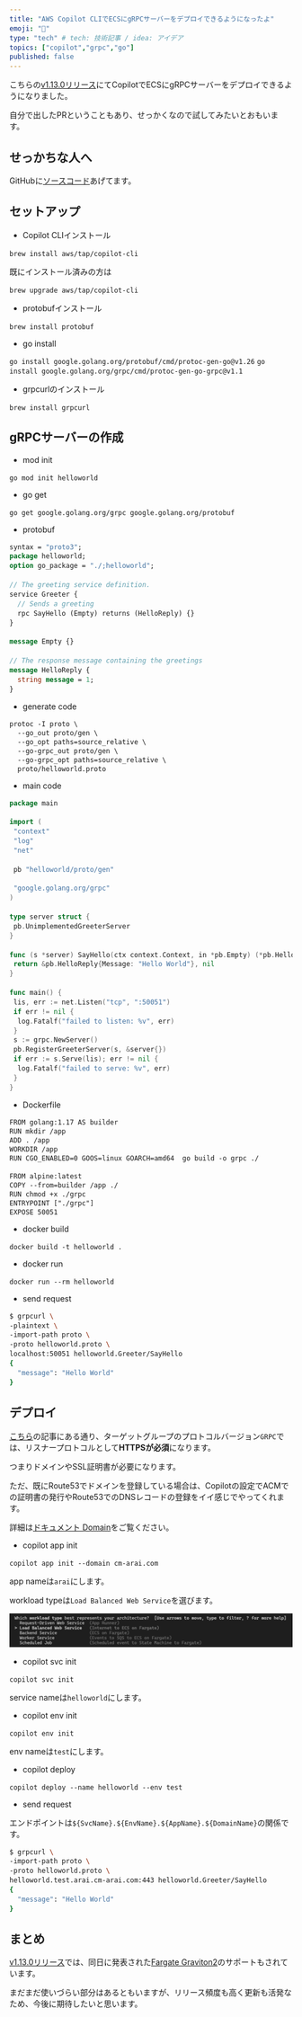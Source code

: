 ```yaml
---
title: "AWS Copilot CLIでECSにgRPCサーバーをデプロイできるようになったよ"
emoji: "🐫"
type: "tech" # tech: 技術記事 / idea: アイデア
topics: ["copilot","grpc","go"]
published: false
---
```


こちらの[v1.13.0リリース](https://github.com/aws/copilot-cli/releases)にてCopilotでECSにgRPCサーバーをデプロイできるようになりました。

自分で出したPRということもあり、せっかくなので試してみたいとおもいます。

## せっかちな人へ

GitHubに[ソースコード](https://github.com/seiichi1101/copilot-grpc-go)あげてます。

## セットアップ

- Copilot CLIインストール

`brew install aws/tap/copilot-cli`

既にインストール済みの方は

`brew upgrade aws/tap/copilot-cli`

- protobufインストール

`brew install protobuf`

- go install

`go install google.golang.org/protobuf/cmd/protoc-gen-go@v1.26`
`go install google.golang.org/grpc/cmd/protoc-gen-go-grpc@v1.1`

- grpcurlのインストール

`brew install grpcurl`

## gRPCサーバーの作成

- mod init

`go mod init helloworld`

- go get

`go get google.golang.org/grpc google.golang.org/protobuf`

- protobuf

```protobuf:proto/helloworld.proto
syntax = "proto3";
package helloworld;
option go_package = "./;helloworld";

// The greeting service definition.
service Greeter {
  // Sends a greeting
  rpc SayHello (Empty) returns (HelloReply) {}
}

message Empty {}

// The response message containing the greetings
message HelloReply {
  string message = 1;
}
```

- generate code

```
protoc -I proto \
  --go_out proto/gen \
  --go_opt paths=source_relative \
  --go-grpc_out proto/gen \
  --go-grpc_opt paths=source_relative \
  proto/helloworld.proto
```

- main code

```go:main.go
package main

import (
 "context"
 "log"
 "net"

 pb "helloworld/proto/gen"

 "google.golang.org/grpc"
)

type server struct {
 pb.UnimplementedGreeterServer
}

func (s *server) SayHello(ctx context.Context, in *pb.Empty) (*pb.HelloReply, error) {
 return &pb.HelloReply{Message: "Hello World"}, nil
}

func main() {
 lis, err := net.Listen("tcp", ":50051")
 if err != nil {
  log.Fatalf("failed to listen: %v", err)
 }
 s := grpc.NewServer()
 pb.RegisterGreeterServer(s, &server{})
 if err := s.Serve(lis); err != nil {
  log.Fatalf("failed to serve: %v", err)
 }
}
```

- Dockerfile

```dockerfile:Dockerfile
FROM golang:1.17 AS builder
RUN mkdir /app
ADD . /app
WORKDIR /app
RUN CGO_ENABLED=0 GOOS=linux GOARCH=amd64  go build -o grpc ./

FROM alpine:latest
COPY --from=builder /app ./
RUN chmod +x ./grpc
ENTRYPOINT ["./grpc"]
EXPOSE 50051
```

- docker build

`docker build -t helloworld .`

- docker run

`docker run --rm helloworld`

- send request

```sh
$ grpcurl \
-plaintext \
-import-path proto \
-proto helloworld.proto \
localhost:50051 helloworld.Greeter/SayHello
{
  "message": "Hello World"
}
```

## デプロイ

[こちら](https://aws.amazon.com/jp/about-aws/whats-new/2020/10/application-load-balancers-enable-grpc-workloads-end-to-end-http-2-support/)の記事にある通り、ターゲットグループのプロトコルバージョン`GRPC`では、リスナープロトコルとして**HTTPSが必須**になります。

つまりドメインやSSL証明書が必要になります。

ただ、既にRoute53でドメインを登録している場合は、Copilotの設定でACMでの証明書の発行やRoute53でのDNSレコードの登録をイイ感じでやってくれます。

詳細は[ドキュメント Domain](https://aws.github.io/copilot-cli/docs/developing/domain/)をご覧ください。

- copilot app init

`copilot app init --domain cm-arai.com`

app nameは`arai`にします。

workload typeは`Load Balanced Web Service`を選びます。

![](/images/copilot-grpc-go/2021-11-26_21h24_30.png)

- copilot svc init

`copilot svc init`

service nameは`helloworld`にします。

- copilot env init

`copilot env init`

env nameは`test`にします。

- copilot deploy

`copilot deploy --name helloworld --env test`

- send request

エンドポイントは`${SvcName}.${EnvName}.${AppName}.${DomainName}`の関係です。

```sh
$ grpcurl \
-import-path proto \
-proto helloworld.proto \
helloworld.test.arai.cm-arai.com:443 helloworld.Greeter/SayHello
{
  "message": "Hello World"
}
```

## まとめ

[v1.13.0リリース](https://github.com/aws/copilot-cli/releases)では、同日に発表された[Fargate Graviton2](https://aws.amazon.com/jp/about-aws/whats-new/2021/11/aws-fargate-amazon-ecs-aws-graviton2-processors/)のサポートもされています。

まだまだ使いづらい部分はあるともいますが、リリース頻度も高く更新も活発なため、今後に期待したいと思います。
